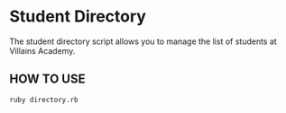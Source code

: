  # Student Directory #
 
 The student directory script allows you to manage the list of students at
 Villains Academy.
 
 ## HOW TO USE ##
 
 ```shell
 ruby directory.rb
 ```
